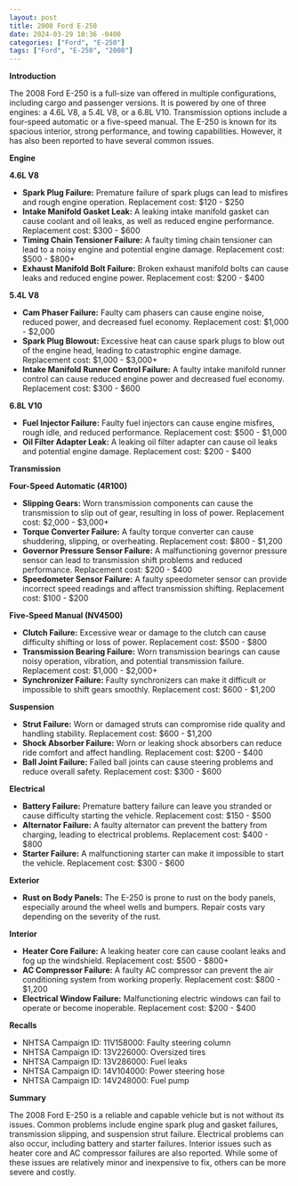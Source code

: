 ```yaml
---
layout: post
title: 2008 Ford E-250
date: 2024-03-29 10:36 -0400
categories: ["Ford", "E-250"]
tags: ["Ford", "E-250", "2008"]
---
```

**Introduction**

The 2008 Ford E-250 is a full-size van offered in multiple configurations, including cargo and passenger versions. It is powered by one of three engines: a 4.6L V8, a 5.4L V8, or a 6.8L V10. Transmission options include a four-speed automatic or a five-speed manual. The E-250 is known for its spacious interior, strong performance, and towing capabilities. However, it has also been reported to have several common issues.

**Engine**

**4.6L V8**

* **Spark Plug Failure:** Premature failure of spark plugs can lead to misfires and rough engine operation. Replacement cost: $120 - $250
* **Intake Manifold Gasket Leak:** A leaking intake manifold gasket can cause coolant and oil leaks, as well as reduced engine performance. Replacement cost: $300 - $600
* **Timing Chain Tensioner Failure:** A faulty timing chain tensioner can lead to a noisy engine and potential engine damage. Replacement cost: $500 - $800+
* **Exhaust Manifold Bolt Failure:** Broken exhaust manifold bolts can cause leaks and reduced engine power. Replacement cost: $200 - $400

**5.4L V8**

* **Cam Phaser Failure:** Faulty cam phasers can cause engine noise, reduced power, and decreased fuel economy. Replacement cost: $1,000 - $2,000
* **Spark Plug Blowout:** Excessive heat can cause spark plugs to blow out of the engine head, leading to catastrophic engine damage. Replacement cost: $1,000 - $3,000+
* **Intake Manifold Runner Control Failure:** A faulty intake manifold runner control can cause reduced engine power and decreased fuel economy. Replacement cost: $300 - $600

**6.8L V10**

* **Fuel Injector Failure:** Faulty fuel injectors can cause engine misfires, rough idle, and reduced performance. Replacement cost: $500 - $1,000
* **Oil Filter Adapter Leak:** A leaking oil filter adapter can cause oil leaks and potential engine damage. Replacement cost: $200 - $400

**Transmission**

**Four-Speed Automatic (4R100)**

* **Slipping Gears:** Worn transmission components can cause the transmission to slip out of gear, resulting in loss of power. Replacement cost: $2,000 - $3,000+
* **Torque Converter Failure:** A faulty torque converter can cause shuddering, slipping, or overheating. Replacement cost: $800 - $1,200
* **Governor Pressure Sensor Failure:** A malfunctioning governor pressure sensor can lead to transmission shift problems and reduced performance. Replacement cost: $200 - $400
* **Speedometer Sensor Failure:** A faulty speedometer sensor can provide incorrect speed readings and affect transmission shifting. Replacement cost: $100 - $200

**Five-Speed Manual (NV4500)**

* **Clutch Failure:** Excessive wear or damage to the clutch can cause difficulty shifting or loss of power. Replacement cost: $500 - $800
* **Transmission Bearing Failure:** Worn transmission bearings can cause noisy operation, vibration, and potential transmission failure. Replacement cost: $1,000 - $2,000+
* **Synchronizer Failure:** Faulty synchronizers can make it difficult or impossible to shift gears smoothly. Replacement cost: $600 - $1,200

**Suspension**

* **Strut Failure:** Worn or damaged struts can compromise ride quality and handling stability. Replacement cost: $600 - $1,200
* **Shock Absorber Failure:** Worn or leaking shock absorbers can reduce ride comfort and affect handling. Replacement cost: $200 - $400
* **Ball Joint Failure:** Failed ball joints can cause steering problems and reduce overall safety. Replacement cost: $300 - $600

**Electrical**

* **Battery Failure:** Premature battery failure can leave you stranded or cause difficulty starting the vehicle. Replacement cost: $150 - $500
* **Alternator Failure:** A faulty alternator can prevent the battery from charging, leading to electrical problems. Replacement cost: $400 - $800
* **Starter Failure:** A malfunctioning starter can make it impossible to start the vehicle. Replacement cost: $300 - $600

**Exterior**

* **Rust on Body Panels:** The E-250 is prone to rust on the body panels, especially around the wheel wells and bumpers. Repair costs vary depending on the severity of the rust.

**Interior**

* **Heater Core Failure:** A leaking heater core can cause coolant leaks and fog up the windshield. Replacement cost: $500 - $800+
* **AC Compressor Failure:** A faulty AC compressor can prevent the air conditioning system from working properly. Replacement cost: $800 - $1,200
* **Electrical Window Failure:** Malfunctioning electric windows can fail to operate or become inoperable. Replacement cost: $200 - $400

**Recalls**

* NHTSA Campaign ID: 11V158000: Faulty steering column
* NHTSA Campaign ID: 13V226000: Oversized tires
* NHTSA Campaign ID: 13V286000: Fuel leaks
* NHTSA Campaign ID: 14V104000: Power steering hose
* NHTSA Campaign ID: 14V248000: Fuel pump

**Summary**

The 2008 Ford E-250 is a reliable and capable vehicle but is not without its issues. Common problems include engine spark plug and gasket failures, transmission slipping, and suspension strut failure. Electrical problems can also occur, including battery and starter failures. Interior issues such as heater core and AC compressor failures are also reported. While some of these issues are relatively minor and inexpensive to fix, others can be more severe and costly.
